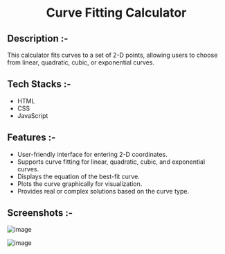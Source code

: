 # <p align="center">Curve Fitting Calculator</p>

## Description :-

This calculator fits curves to a set of 2-D points, allowing users to choose from linear, quadratic, cubic, or exponential curves.

## Tech Stacks :-

- HTML
- CSS
- JavaScript

## Features :-

- User-friendly interface for entering 2-D coordinates.
- Supports curve fitting for linear, quadratic, cubic, and exponential curves.
- Displays the equation of the best-fit curve.
- Plots the curve graphically for visualization.
- Provides real or complex solutions based on the curve type.

## Screenshots :-

![image](https://github.com/Rakesh9100/CalcDiverse/assets/73993775/61c90db3-689a-49fd-9c91-c1f29d4bb80a)

![image](https://github.com/Rakesh9100/CalcDiverse/assets/73993775/fa9b519c-047c-4f09-85e0-9b58efa676dd)

